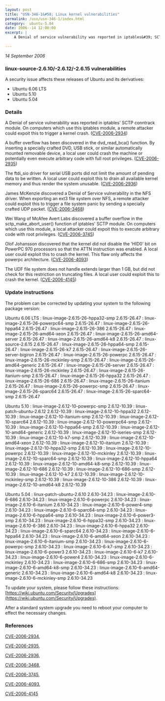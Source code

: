 ```yaml
---
layout: post
title: "USN-346-1&#58; Linux kernel vulnerabilities"
permalink: /usn/usn-346-1/index.html
category:  ubuntu-5.04
date: 2006--14 12:00:00
excerpt: |
    A Denial of service vulnerability was reported in iptables&#39; SCTP conntrack module. On computers which use this iptables module, a remote attacker could expoit this to trigger a kernel crash. ([CVE-2006-2934](http://people.ubuntu.com/~ubuntu-security/cve/CVE-2006-2934))
    
--- 
```

 
 

*14 September 2006*

### linux-source-2.6.10/-2.6.12/-2.6.15 vulnerabilities

A security issue affects these releases of Ubuntu and its derivatives:

* Ubuntu 6.06 LTS
* Ubuntu 5.10
* Ubuntu 5.04

### Details

A Denial of service vulnerability was reported in iptables&#39; SCTP conntrack module. On computers which use this iptables module, a remote attacker could expoit this to trigger a kernel crash. ([CVE-2006-2934](http://people.ubuntu.com/~ubuntu-security/cve/CVE-2006-2934))

A buffer overflow has been discovered in the dvd_read_bca() function. By inserting a specially crafted DVD, USB stick, or similar automatically mounted removable device, a local user could crash the machine or potentially even execute arbitrary code with full root privileges. ([CVE-2006-2935](http://people.ubuntu.com/~ubuntu-security/cve/CVE-2006-2935))

The ftdi_sio driver for serial USB ports did not limit the amount of pending data to be written. A local user could exploit this to drain all available kernel memory and thus render the system unusable. ([CVE-2006-2936](http://people.ubuntu.com/~ubuntu-security/cve/CVE-2006-2936))

James McKenzie discovered a Denial of Service vulnerability in the NFS driver. When exporting an ext3 file system over NFS, a remote attacker could exploit this to trigger a file system panic by sending a specially crafted UDP packet. ([CVE-2006-3468](http://people.ubuntu.com/~ubuntu-security/cve/CVE-2006-3468))

Wei Wang of McAfee Avert Labs discovered a buffer overflow in the sctp_make_abort_user() function of iptables&#39; SCTP module. On computers which use this module, a local attacker could expoit this to execute arbitrary code with root privileges. ([CVE-2006-3745](http://people.ubuntu.com/~ubuntu-security/cve/CVE-2006-3745))

Olof Johansson discovered that the kernel did not disable the &#39;HID0&#39; bit on PowerPC 970 processors so that the ATTN instruction was enabled. A local user could exploit this to crash the kernel. This flaw only affects the powerpc architecture. ([CVE-2006-4093](http://people.ubuntu.com/~ubuntu-security/cve/CVE-2006-4093))

The UDF file system does not handle extends larger than 1 GB, but did not check for this restriction on truncating files. A local user could exploit this to crash the kernel. ([CVE-2006-4145](http://people.ubuntu.com/~ubuntu-security/cve/CVE-2006-4145))

### Update instructions

The problem can be corrected by updating your system to the following package version:

Ubuntu 6.06 LTS
 : linux-image-2.6.15-26-hppa32-smp <span>2.6.15-26.47</span>
 : linux-image-2.6.15-26-powerpc64-smp <span>2.6.15-26.47</span>
 : linux-image-2.6.15-26-hppa64 <span>2.6.15-26.47</span>
 : linux-image-2.6.15-26-386 <span>2.6.15-26.47</span>
 : linux-image-2.6.15-26-amd64-xeon <span>2.6.15-26.47</span>
 : linux-image-2.6.15-26-amd64-server <span>2.6.15-26.47</span>
 : linux-image-2.6.15-26-amd64-k8 <span>2.6.15-26.47</span>
 : linux-source-2.6.15 <span>2.6.15-26.47</span>
 : linux-image-2.6.15-26-hppa64-smp <span>2.6.15-26.47</span>
 : linux-image-2.6.15-26-k7 <span>2.6.15-26.47</span>
 : linux-image-2.6.15-26-server-bigiron <span>2.6.15-26.47</span>
 : linux-image-2.6.15-26-powerpc <span>2.6.15-26.47</span>
 : linux-image-2.6.15-26-mckinley-smp <span>2.6.15-26.47</span>
 : linux-image-2.6.15-26-amd64-generic <span>2.6.15-26.47</span>
 : linux-image-2.6.15-26-server <span>2.6.15-26.47</span>
 : linux-image-2.6.15-26-mckinley <span>2.6.15-26.47</span>
 : linux-image-2.6.15-26-itanium-smp <span>2.6.15-26.47</span>
 : linux-image-2.6.15-26-hppa32 <span>2.6.15-26.47</span>
 : linux-image-2.6.15-26-686 <span>2.6.15-26.47</span>
 : linux-image-2.6.15-26-itanium <span>2.6.15-26.47</span>
 : linux-image-2.6.15-26-powerpc-smp <span>2.6.15-26.47</span>
 : linux-image-2.6.15-26-sparc64 <span>2.6.15-26.47</span>
 : linux-image-2.6.15-26-sparc64-smp <span>2.6.15-26.47</span>

Ubuntu 5.10
 : linux-image-2.6.12-10-powerpc-smp <span>2.6.12-10.39</span>
 : linux-patch-ubuntu-2.6.12 <span>2.6.12-10.39</span>
 : linux-image-2.6.12-10-hppa32 <span>2.6.12-10.39</span>
 : linux-image-2.6.12-10-itanium-smp <span>2.6.12-10.39</span>
 : linux-image-2.6.12-10-sparc64 <span>2.6.12-10.39</span>
 : linux-image-2.6.12-10-powerpc64-smp <span>2.6.12-10.39</span>
 : linux-image-2.6.12-10-hppa64-smp <span>2.6.12-10.39</span>
 : linux-image-2.6.12-10-amd64-generic <span>2.6.12-10.39</span>
 : linux-image-2.6.12-10-iseries-smp <span>2.6.12-10.39</span>
 : linux-image-2.6.12-10-k7-smp <span>2.6.12-10.39</span>
 : linux-image-2.6.12-10-amd64-xeon <span>2.6.12-10.39</span>
 : linux-image-2.6.12-10-itanium <span>2.6.12-10.39</span>
 : linux-image-2.6.12-10-hppa32-smp <span>2.6.12-10.39</span>
 : linux-image-2.6.12-10-powerpc <span>2.6.12-10.39</span>
 : linux-image-2.6.12-10-mckinley <span>2.6.12-10.39</span>
 : linux-image-2.6.12-10-sparc64-smp <span>2.6.12-10.39</span>
 : linux-image-2.6.12-10-hppa64 <span>2.6.12-10.39</span>
 : linux-image-2.6.12-10-amd64-k8-smp <span>2.6.12-10.39</span>
 : linux-image-2.6.12-10-686 <span>2.6.12-10.39</span>
 : linux-image-2.6.12-10-686-smp <span>2.6.12-10.39</span>
 : linux-image-2.6.12-10-k7 <span>2.6.12-10.39</span>
 : linux-image-2.6.12-10-mckinley-smp <span>2.6.12-10.39</span>
 : linux-image-2.6.12-10-386 <span>2.6.12-10.39</span>
 : linux-image-2.6.12-10-amd64-k8 <span>2.6.12-10.39</span>

Ubuntu 5.04
 : linux-patch-ubuntu-2.6.10 <span>2.6.10-34.23</span>
 : linux-image-2.6.10-6-686 <span>2.6.10-34.23</span>
 : linux-image-2.6.10-6-powerpc <span>2.6.10-34.23</span>
 : linux-image-2.6.10-6-itanium <span>2.6.10-34.23</span>
 : linux-image-2.6.10-6-power4-smp <span>2.6.10-34.23</span>
 : linux-image-2.6.10-6-sparc64-smp <span>2.6.10-34.23</span>
 : linux-image-2.6.10-6-hppa64-smp <span>2.6.10-34.23</span>
 : linux-image-2.6.10-6-power3-smp <span>2.6.10-34.23</span>
 : linux-image-2.6.10-6-hppa32-smp <span>2.6.10-34.23</span>
 : linux-image-2.6.10-6-386 <span>2.6.10-34.23</span>
 : linux-image-2.6.10-6-hppa32 <span>2.6.10-34.23</span>
 : linux-image-2.6.10-6-sparc64 <span>2.6.10-34.23</span>
 : linux-image-2.6.10-6-hppa64 <span>2.6.10-34.23</span>
 : linux-image-2.6.10-6-amd64-xeon <span>2.6.10-34.23</span>
 : linux-image-2.6.10-6-itanium-smp <span>2.6.10-34.23</span>
 : linux-image-2.6.10-6-powerpc-smp <span>2.6.10-34.23</span>
 : linux-image-2.6.10-6-k7-smp <span>2.6.10-34.23</span>
 : linux-image-2.6.10-6-power3 <span>2.6.10-34.23</span>
 : linux-image-2.6.10-6-k7 <span>2.6.10-34.23</span>
 : linux-image-2.6.10-6-power4 <span>2.6.10-34.23</span>
 : linux-image-2.6.10-6-mckinley <span>2.6.10-34.23</span>
 : linux-image-2.6.10-6-686-smp <span>2.6.10-34.23</span>
 : linux-image-2.6.10-6-amd64-k8-smp <span>2.6.10-34.23</span>
 : linux-image-2.6.10-6-amd64-generic <span>2.6.10-34.23</span>
 : linux-image-2.6.10-6-amd64-k8 <span>2.6.10-34.23</span>
 : linux-image-2.6.10-6-mckinley-smp <span>2.6.10-34.23</span>

To update your system, please follow these instructions: [https://wiki.ubuntu.com/Security/Upgrades](https://wiki.ubuntu.com/Security/Upgrades).

After a standard system upgrade you need to reboot your computer to effect the necessary changes.

### References

 
 [CVE-2006-2934](http://people.ubuntu.com/~ubuntu-security/cve/CVE-2006-2934), 

 [CVE-2006-2935](http://people.ubuntu.com/~ubuntu-security/cve/CVE-2006-2935), 

 [CVE-2006-2936](http://people.ubuntu.com/~ubuntu-security/cve/CVE-2006-2936), 

 [CVE-2006-3468](http://people.ubuntu.com/~ubuntu-security/cve/CVE-2006-3468), 

 [CVE-2006-3745](http://people.ubuntu.com/~ubuntu-security/cve/CVE-2006-3745), 

 [CVE-2006-4093](http://people.ubuntu.com/~ubuntu-security/cve/CVE-2006-4093), 

 [CVE-2006-4145](http://people.ubuntu.com/~ubuntu-security/cve/CVE-2006-4145)
 

